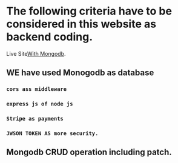 # The following criteria have to be considered in this website as backend coding.

Live Site[With Mongodb](https://github.com/facebook/create-react-app).

## WE have used Monogodb as database



### `cors ass middleware`


### `express js of node js`


### `Stripe as payments`


### `JWSON TOKEN AS more security.`



## Mongodb CRUD operation including patch.

